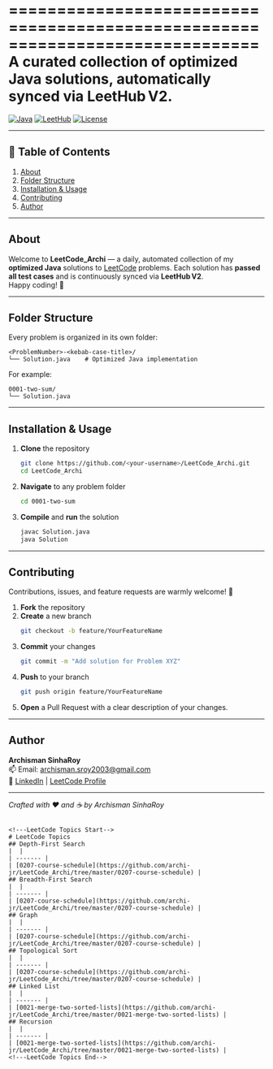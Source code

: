 ==============================================================================                                             
  A curated collection of optimized Java solutions, automatically synced via LeetHub V2.
==============================================================================


[![Java](https://img.shields.io/badge/Java-17-blue?logo=java)](https://www.java.com/) 
[![LeetHub](https://img.shields.io/badge/LeetHub-V2-green)](https://github.com/leet-hub/LeetHub) 
[![License](https://img.shields.io/badge/License-MIT-lightgrey)](#)

---

## 📖 Table of Contents

1. [About](#about)  
2. [Folder Structure](#folder-structure)  
3. [Installation & Usage](#installation--usage)  
4. [Contributing](#contributing)  
5. [Author](#author)  

---

## About

Welcome to **LeetCode_Archi** — a daily, automated collection of my **optimized Java** solutions to [LeetCode](https://leetcode.com/) problems. Each solution has **passed all test cases** and is continuously synced via **LeetHub V2**.  
Happy coding! 🎉

---

## Folder Structure

Every problem is organized in its own folder:

```
<ProblemNumber>-<kebab-case-title>/
└── Solution.java    # Optimized Java implementation
```

For example:

```
0001-two-sum/
└── Solution.java
```

---

## Installation & Usage

1. **Clone** the repository  
   ```bash
   git clone https://github.com/<your-username>/LeetCode_Archi.git
   cd LeetCode_Archi
   ```
2. **Navigate** to any problem folder  
   ```bash
   cd 0001-two-sum
   ```
3. **Compile** and **run** the solution  
   ```bash
   javac Solution.java
   java Solution
   ```

---

## Contributing

Contributions, issues, and feature requests are warmly welcome! 🙏

1. **Fork** the repository  
2. **Create** a new branch  
   ```bash
   git checkout -b feature/YourFeatureName
   ```
3. **Commit** your changes  
   ```bash
   git commit -m "Add solution for Problem XYZ"
   ```
4. **Push** to your branch  
   ```bash
   git push origin feature/YourFeatureName
   ```
5. **Open** a Pull Request with a clear description of your changes.

---

## Author

**Archisman SinhaRoy**  
📫 Email: archisman.sroy2003@gmail.com  
🔗 [LinkedIn](https://www.linkedin.com/in/archisman-sroy/) | [LeetCode Profile](https://leetcode.com/u/user7916bt/)  

---

*Crafted with ❤️ and ☕ by Archisman SinhaRoy*  
```

<!---LeetCode Topics Start-->
# LeetCode Topics
## Depth-First Search
|  |
| ------- |
| [0207-course-schedule](https://github.com/archi-jr/LeetCode_Archi/tree/master/0207-course-schedule) |
## Breadth-First Search
|  |
| ------- |
| [0207-course-schedule](https://github.com/archi-jr/LeetCode_Archi/tree/master/0207-course-schedule) |
## Graph
|  |
| ------- |
| [0207-course-schedule](https://github.com/archi-jr/LeetCode_Archi/tree/master/0207-course-schedule) |
## Topological Sort
|  |
| ------- |
| [0207-course-schedule](https://github.com/archi-jr/LeetCode_Archi/tree/master/0207-course-schedule) |
## Linked List
|  |
| ------- |
| [0021-merge-two-sorted-lists](https://github.com/archi-jr/LeetCode_Archi/tree/master/0021-merge-two-sorted-lists) |
## Recursion
|  |
| ------- |
| [0021-merge-two-sorted-lists](https://github.com/archi-jr/LeetCode_Archi/tree/master/0021-merge-two-sorted-lists) |
<!---LeetCode Topics End-->
